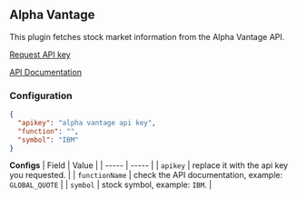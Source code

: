 ## Alpha Vantage

This plugin fetches stock market information from the Alpha Vantage API.

[Request API key](https://www.alphavantage.co/support/#api-key)

[API Documentation](https://www.alphavantage.co/documentation/)

### Configuration

```json
{
  "apikey": "alpha vantage api key",
  "function": "",
  "symbol": "IBM"
}
```

**Configs**
| Field | Value |
| ----- | ----- |
| `apikey` | replace it with the api key you requested. |
| `functionName` | check the API documentation, example: `GLOBAL_QUOTE` |
| `symbol` | stock symbol, example: `IBM`. |
